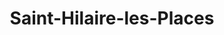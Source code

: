 ---
title: Saint-Hilaire-les-Places
url: /saint-hilaire-les-places/
latitude: 45.615
longitude: 1.134
---